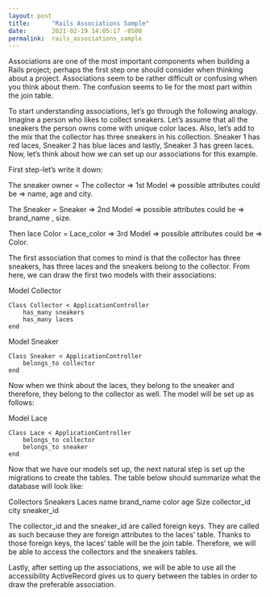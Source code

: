 ```yaml
---
layout: post
title:      "Rails Associations Sample"
date:       2021-02-19 14:05:17 -0500
permalink:  rails_associations_sample
---
```



Associations are one of the most important components when building a Rails project; perhaps the first step one should consider when thinking about a project. Associations seem to be rather difficult or confusing when you think about them.
The confusion seems to lie for the most part within the join table. 

To start understanding associations, let’s go through the following analogy. Imagine a person who likes to collect sneakers. Let’s assume that all the sneakers the person owns come with unique color laces. Also, let’s add to the mix that the collector has three sneakers in his collection. Sneaker 1 has red laces, Sneaker 2 has blue laces and lastly, Sneaker 3 has green laces. Now, let’s think about how we can set up our associations for this example. 

First step-let’s write it down: 

The sneaker owner = The collector => 1st Model => possible attributes could be => name, age and city. 

The Sneaker = Sneaker => 2nd Model => possible attributes could be => brand_name , size. 

Then lace Color = Lace_color => 3rd Model => possible attributes could be => Color. 



The first association that comes to mind is that the collector has three sneakers, has three laces and the sneakers belong to the collector. From here, we can draw the first two models with their associations: 


Model Collector 


```
Class Collector < ApplicationController 
	has_many sneakers 
	has_many laces 
end 
```

Model Sneaker 

```
Class Sneaker < ApplicationController
	belongs_to collector 
end
```

Now when we think about the laces, they belong to the sneaker and therefore, they belong to the collector as well. The model will be set up as follows: 

Model Lace

```
Class Lace < ApplicationController
	belongs_to collector 
	belongs_to sneaker	
end
```


Now that we have our models set up, the next natural step is set up the migrations to create the tables. The table below should summarize what the database will look like:


Collectors 	        Sneakers                      	Laces 
  name 	                   brand_name	                 color 
  age 	                      Size                                   collector_id  	                                                    
  city		                                                                 sneaker_id 


The collector_id and the sneaker_id are called foreign keys. They are called as such because they are foreign attributes to the laces’ table. Thanks to those foreign keys, the laces’ table will be the join table. Therefore, we will be able to access the collectors and the sneakers tables. 


Lastly, after setting up the associations, we will be able to use all the accessibility ActiveRecord gives us to query between the tables in order to draw the preferable association. 

